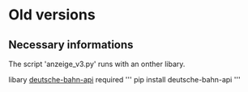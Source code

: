 # Old versions
## Necessary informations
The script 'anzeige_v3.py' runs with an onther libary.

libary [deutsche-bahn-api](https://github.com/Tutorialwork/deutsche_bahn_api) required
'''
pip install deutsche-bahn-api
'''
